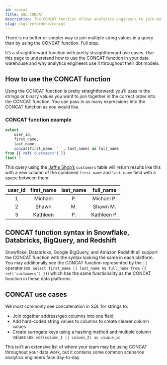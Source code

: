 ```yaml
---
id: concat
title: SQL CONCAT
description: The CONCAT function allows analytics engineers to join multiple string values in a query.
slug: /sql-reference/concat
---
```


<head>
    <title>Working with the SQL CONCAT</title>
</head>

There is no better or simpler way to join multiple string values in a query than by using the CONCAT function. Full stop.

It’s a straightforward function with pretty straightforward use cases. Use this page to understand how to use the CONCAT function in your data warehouse and why analytics engineers use it throughout their dbt models.

## How to use the CONCAT function

Using the CONCAT function is pretty straightforward: you’ll pass in the strings or binary values you want to join together in the correct order into the CONCAT function. You can pass in as many expressions into the CONCAT function as you would like.

### CONCAT function example

```sql
select
	user_id,
	first_name,
	last_name,
	concat(first_name, ' ', last_name) as full_name
from {{ ref('customers') }}
limit 3
```

This query using the [Jaffle Shop’s](https://github.com/dbt-labs/jaffle_shop) `customers` table will return results like this with a new column of the combined `first_name` and `last_name` field with a space between them:

| user_id | first_name | last_name | full_name |
|:---:|:---:|:---:|:---:|
| 1 | Michael | P. | Michael P. |
| 2 | Shawn | M. | Shawn M. |
| 3 | Kathleen | P. | Kathleen P. |

## CONCAT function syntax in Snowflake, Databricks, BigQuery, and Redshift

Snowflake, Databricks, Google BigQuery, and Amazon Redshift all support the CONCAT function with the syntax looking the same in each platform. You may additionally see the CONCAT function represented by the `||` operator (ex. `select first_name || last_name AS full_name from {{ ref('customers') }}`) which has the same functionality as the CONCAT function in these data platforms.

## CONCAT use cases

We most commonly see concatenation in SQL for strings to:

- Join together address/geo columns into one field
- Add hard-coded string values to columns to create clearer column values
- Create <Term id="surrogate-key">surrogate keys</Term> using a hashing method and multiple column values (ex. `md5(column_1 || column_2) as unique_id`

This isn’t an extensive list of where your team may be using CONCAT throughout your data work, but it contains some common scenarios analytics engineers face day-to-day.